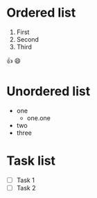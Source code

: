 # Ordered list
1. First
2. Second
3. Third

:+1:
:smile:

# Unordered list
- one
  - one.one
- two
- three

# Task list
- [ ] Task 1
- [ ] Task 2
